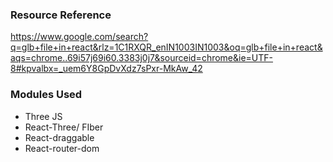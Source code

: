 ### Resource Reference 
https://www.google.com/search?q=glb+file+in+react&rlz=1C1RXQR_enIN1003IN1003&oq=glb+file+in+react&aqs=chrome..69i57j69i60.3383j0j7&sourceid=chrome&ie=UTF-8#kpvalbx=_uem6Y8GpDvXdz7sPxr-MkAw_42

### Modules Used
- Three JS
- React-Three/ FIber
- React-draggable
- React-router-dom
